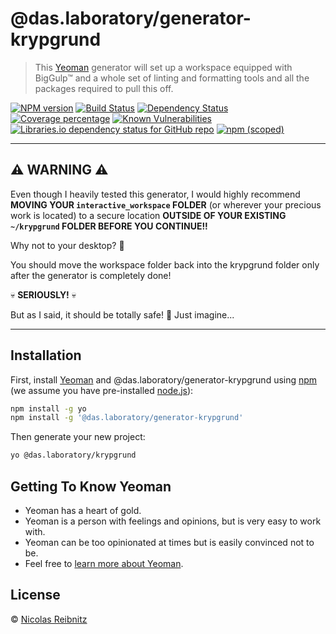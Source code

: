 # @das.laboratory/generator-krypgrund

> This [Yeoman](http://yeoman.io) generator will set up a workspace equipped with BigGulp™ and a whole set of linting and formatting tools and all the packages required to pull this off.

[![NPM version][npm-image]][npm-url] [![Build Status][travis-image]][travis-url] [![Dependency Status][daviddm-image]][daviddm-url] [![Coverage percentage][coveralls-image]][coveralls-url] [![Known Vulnerabilities][snyk-image]][snyk-url] [![Libraries.io dependency status for GitHub repo][shields-librariesio-image]][shields-librariesio-url] [![npm (scoped)][shields-npm-image]][shields-npm-url]

---

## ⚠️ WARNING ⚠️

Even though I heavily tested this generator, I would highly recommend **MOVING YOUR `interactive_workspace` FOLDER** (or wherever your precious work is located) to a secure location **OUTSIDE OF YOUR EXISTING `~/krypgrund` FOLDER BEFORE YOU CONTINUE!!**

Why not to your desktop? 🙈

You should move the workspace folder back into the krypgrund folder only after the generator is completely done!

💀 **SERIOUSLY!** 💀

But as I said, it should be totally safe! 😬 Just imagine...

---

## Installation

First, install [Yeoman](http://yeoman.io) and @das.laboratory/generator-krypgrund using [npm](https://www.npmjs.com/) (we assume you have pre-installed [node.js](https://nodejs.org/)):

```bash
npm install -g yo
npm install -g '@das.laboratory/generator-krypgrund'
```

Then generate your new project:

```bash
yo @das.laboratory/krypgrund
```

## Getting To Know Yeoman

-   Yeoman has a heart of gold.
-   Yeoman is a person with feelings and opinions, but is very easy to work with.
-   Yeoman can be too opinionated at times but is easily convinced not to be.
-   Feel free to [learn more about Yeoman](http://yeoman.io/).

## License

© [Nicolas Reibnitz](https://daslaboratory.com)

[npm-image]: https://badge.fury.io/js/%40das.laboratory%2Fgenerator-krypgrund.svg
[npm-url]: https://www.npmjs.com/package/@das.laboratory/generator-krypgrund
[travis-image]: https://app.travis-ci.com/DasLaboratory/generator-krypgrund.svg?token=BnnzuzzfzNLziSeX8ygq&branch=main
[travis-url]: https://app.travis-ci.com/github/DasLaboratory/generator-krypgrund
[daviddm-image]: https://status.david-dm.org/gh/DasLaboratory/generator-krypgrund.svg?theme=shields.io
[daviddm-url]: https://david-dm.org/DasLaboratory/generator-krypgrund
[coveralls-image]: https://coveralls.io/repos/github/DasLaboratory/generator-krypgrund/badge.svg?branch=main
[coveralls-url]: https://coveralls.io/github/DasLaboratory/generator-krypgrund?branch=main
[snyk-url]: https://snyk.io/test/github/DasLaboratory/generator-krypgrund
[snyk-image]: https://snyk.io/test/github/DasLaboratory/generator-krypgrund/badge.svg
[shields-librariesio-url]: https://libraries.io/github/DasLaboratory/generator-krypgrund
[shields-librariesio-image]: https://img.shields.io/librariesio/github/DasLaboratory/generator-krypgrund
[shields-npm-url]: https://www.npmjs.com/package/@das.laboratory/generator-krypgrund
[shields-npm-image]: https://img.shields.io/npm/v/@das.laboratory/generator-krypgrund
